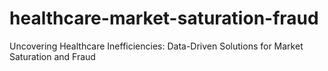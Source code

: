 # healthcare-market-saturation-fraud
Uncovering Healthcare Inefficiencies: Data-Driven Solutions for Market Saturation and Fraud
